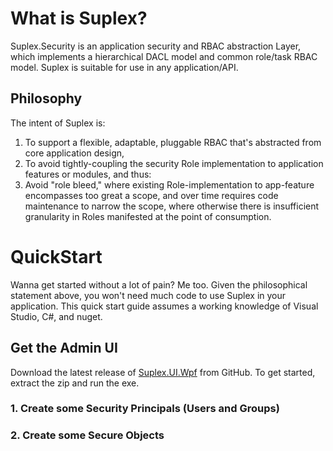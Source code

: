 # What is Suplex?

Suplex.Security is an application security and RBAC abstraction Layer, which implements a hierarchical DACL model and common role/task RBAC model. Suplex is suitable for use in any application/API.

## Philosophy

The intent of Suplex is:

1. To support a flexible, adaptable, pluggable RBAC that's abstracted from core application design,
2. To avoid tightly-coupling the security Role implementation to application features or modules, and thus:
3. Avoid "role bleed," where existing Role-implementation to app-feature encompasses too great a scope, and over time requires code maintenance to narrow the scope, where otherwise there is insufficient granularity in Roles manifested at the point of consumption.

# QuickStart

Wanna get started without a lot of pain?  Me too.  Given the philosophical statement above, you won't need much code to use Suplex in your application.  This quick start guide assumes a working knowledge of Visual Studio, C#, and nuget.

## Get the Admin UI

Download the latest release of <a href="https://github.com/SuplexProject/Suplex.UI.Wpf/releases" target="_blank">Suplex.UI.Wpf</a> from GitHub.  To get started, extract the zip and run the exe.

### 1. Create some Security Principals (Users and Groups)

### 2. Create some Secure Objects



